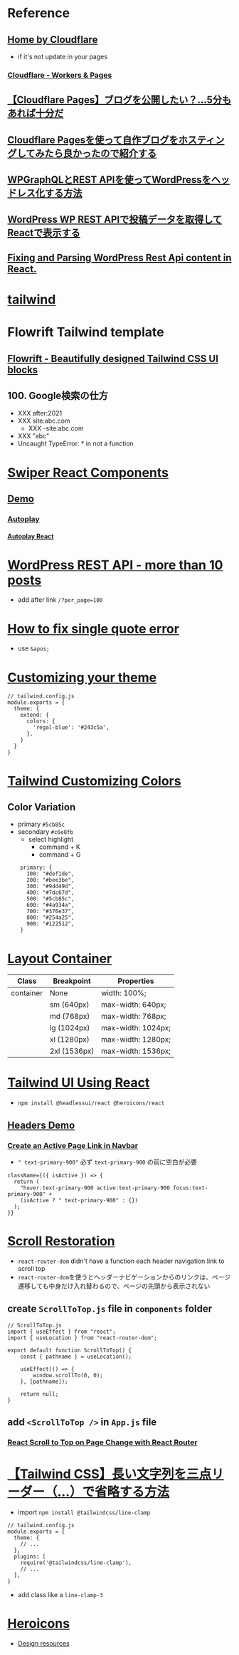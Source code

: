 # Reference
## [Home by Cloudflare](https://ms-685.pages.dev/)
- if it's not update in your pages
### [Cloudflare - Workers & Pages](https://dash.cloudflare.com/270f9cb49aae52f6601a8f8cca96bda0/workers-and-pages)


## [【Cloudflare Pages】ブログを公開したい？...5分もあれば十分だ](https://zenn.dev/rivine/articles/2023-06-23-deploy-hugo-to-cloudflare-pages)
## [Cloudflare Pagesを使って自作ブログをホスティングしてみたら良かったので紹介する](https://note.com/dev_makuake/n/naf6aa6ee2c37)

## [WPGraphQLとREST APIを使ってWordPressをヘッドレス化する方法](https://kinsta.com/jp/blog/wpgraphql-vs-wp-rest-api/)
## [WordPress WP REST APIで投稿データを取得してReactで表示する](https://note.com/armada3524/n/n1bb6b51373f0)
## [Fixing and Parsing WordPress Rest Api content in React.](https://since1979.dev/fixing-and-parsing-wordpress-rest-api-content-in-react/)

# [tailwind](https://tailwindcss.com/docs/installation/using-postcss)

# Flowrift Tailwind template
## [Flowrift - Beautifully designed Tailwind CSS UI blocks](https://flowrift.com/c/blog/68U8N?view=preview)

## 100. Google検索の仕方
- XXX after:2021
- XXX site:abc.com 
  - XXX -site:abc.com
- XXX "abc"
- Uncaught TypeError: * in not a function

# [Swiper React Components](https://swiperjs.com/react)
## [Demo](https://swiperjs.com/demos)
### [Autoplay](https://swiperjs.com/demos#autoplay)
#### [Autoplay React](https://codesandbox.io/p/devbox/swiper-react-autoplay-pdrc53?file=%2Fsrc%2FApp.jsx%3A1%2C1-1%2C49)


# [WordPress REST API - more than 10 posts](https://stackoverflow.com/questions/50495815/wordpress-rest-api-more-than-10-posts)
- add after link `/?per_page=100`

# [How to fix single quote error](https://stackoverflow.com/questions/32979512/react-jsx-how-to-render-text-with-a-single-quote-example-pive-p)
- use `&apos;`

# [Customizing your theme](https://tailwindcss.com/docs/background-color#customizing-your-theme)

```
// tailwind.config.js
module.exports = {
  theme: {
    extend: {
      colors: {
        'regal-blue': '#243c5a',
      },
    }
  }
}
```

# [Tailwind Customizing Colors](https://tailwindcss.com/docs/customizing-colors)

## Color Variation
- primary `#5cb85c`
- secondary `#c6e8fb`
  - select highlight
    - command + K
    - command + G
```
    primary: {
      100: "#def1de",
      200: "#bee3be",
      300: "#9dd49d",
      400: "#7dc67d",
      500: "#5cb85c",
      600: "#4a934a",
      700: "#376e37",
      800: "#254a25",
      900: "#122512",
    }
```

# [Layout Container](https://tailwindcss.com/docs/container)
| Class  | Breakpoint | Properties |
| ------------- | ------------- | ------------- |
| container  | None | width: 100%; |
| | sm (640px) |	max-width: 640px; |
| | md (768px) |	max-width: 768px; |
| | lg (1024px) |	max-width: 1024px; |
| | xl (1280px) |	max-width: 1280px; |
| | 2xl (1536px) |	max-width: 1536px; |

# [Tailwind UI Using React](https://tailwindui.com/documentation#using-react)
- `npm install @headlessui/react @heroicons/react`

## [Headers Demo](https://tailwindui.com/components/marketing/elements/headers)

### [Create an Active Page Link in Navbar](https://www.youtube.com/watch?v=uFSu6tgYKRY)
- `" text-primary-900"` 必ず `text-primary-900` の前に空白が必要
```
className={({ isActive }) => {
  return (
    "hover:text-primary-900 active:text-primary-900 focus:text-primary-900" +
    (isActive ? " text-primary-900" : {})
  );
}}
```

# [Scroll Restoration](https://v5.reactrouter.com/web/guides/scroll-restoration)
  - `react-router-dom` didn't have a function each header navigation link to scroll top
  - `react-router-dom`を使うとヘッダーナビゲーションからのリンクは、ページ遷移しても中身だけ入れ替わるので、ページの先頭から表示されない
## create `ScrollToTop.js` file in `components` folder
```
// ScrollToTop.js
import { useEffect } from "react";
import { useLocation } from "react-router-dom";

export default function ScrollToTop() {
	const { pathname } = useLocation();

	useEffect(() => {
		window.scrollTo(0, 0);
	}, [pathname]);

	return null;
}

```
## add `<ScrollToTop />` in `App.js` file
### [React Scroll to Top on Page Change with React Router](https://www.youtube.com/watch?si=zSu9lm1ychwhDkNr&v=8c5eMyJR9Js&feature=youtu.be)

# [【Tailwind CSS】長い文字列を三点リーダー（…）で省略する方法](https://zenn.dev/ilove/articles/8a93705d396e05)
- import `npm install @tailwindcss/line-clamp`
```
// tailwind.config.js
module.exports = {
  theme: {
    // ...
  },
  plugins: [
    require('@tailwindcss/line-clamp'),
    // ...
  ],
}
```
- add class like a `line-clamp-3`

# [Heroicons](https://heroicons.com/)
- [Design resources](https://tailwindcss.com/resources)